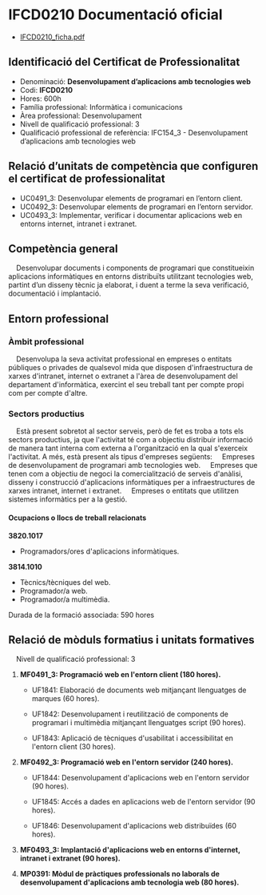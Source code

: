 # IFCD0210 Documentació oficial

- [IFCD0210_ficha.pdf](IFCD0210_ficha.pdf)

## Identificació del Certificat de Professionalitat

* Denominació: **Desenvolupament d’aplicacions amb tecnologies web**
* Codi: **IFCD0210**
* Hores: 600h
* Família professional: Informàtica i comunicacions
* Àrea professional: Desenvolupament
* Nivell de qualificació professional: 3
* Qualificació professional de referència: IFC154_3 - Desenvolupament d’aplicacions amb tecnologies web

## Relació d’unitats de competència que configuren el certificat de professionalitat

* UC0491_3: Desenvolupar elements de programari en l’entorn client.
* UC0492_3: Desenvolupar elements de programari en l’entorn servidor.
* UC0493_3: Implementar, verificar i documentar aplicacions web en entorns internet, intranet i extranet.

## Competència general

    Desenvolupar documents i components de programari que constitueixin aplicacions informàtiques en entorns distribuïts utilitzant tecnologies web, partint d’un disseny tècnic ja elaborat, i duent a terme la seva verificació, documentació i implantació.

## Entorn professional

### Àmbit professional

    Desenvolupa la seva activitat professional en empreses o entitats públiques o
privades de qualsevol mida que disposen d'infraestructura de xarxes d'intranet,
internet o extranet a l'àrea de desenvolupament del departament d'informàtica,
exercint el seu treball tant per compte propi com per compte d'altre.

### Sectors productius

    Està present sobretot al sector serveis, però de fet es troba a tots els sectors
productius, ja que l'activitat té com a objectiu distribuir informació de manera tant
interna com externa a l'organització en la qual s'exerceix l'activitat. A més, està
present als tipus d'empreses següents:
    Empreses de desenvolupament de programari amb tecnologies web.
    Empreses que tenen com a objectiu de negoci la comercialització de serveis d'anàlisi,
disseny i construcció d'aplicacions informàtiques per a infraestructures de xarxes
intranet, internet i extranet.
    Empreses o entitats que utilitzen sistemes informàtics per a la gestió.

#### Ocupacions o llocs de treball relacionats

**3820.1017** 

- Programadors/ores d'aplicacions informàtiques.

**3814.1010** 

- Tècnics/tècniques del web. 
- Programador/a web. 
- Programador/a multimèdia.

Durada de la formació associada: 590 hores

## Relació de mòduls formatius i unitats formatives

    Nivell de qualificació professional: 3

1. **MF0491_3: Programació web en l'entorn client (180 hores).**
   
   - UF1841: Elaboració de documents web mitjançant llenguatges de marques (60
     hores).
   
   - UF1842: Desenvolupament i reutilització de components de programari i
     multimèdia mitjançant llenguatges script (90 hores).
   
   - UF1843: Aplicació de tècniques d'usabilitat i accessibilitat en l'entorn client (30
     hores).

2. **MF0492_3: Programació web en l'entorn servidor (240 hores).**
   
   - UF1844: Desenvolupament d'aplicacions web en l'entorn servidor (90 hores).
   
   - UF1845: Accés a dades en aplicacions web de l'entorn servidor (90 hores).
   
   - UF1846: Desenvolupament d'aplicacions web distribuïdes (60 hores).

3. **MF0493_3: Implantació d'aplicacions web en entorns d'internet, intranet i extranet (90
   hores).**

4. **MP0391: Mòdul de pràctiques professionals no laborals de desenvolupament
   d'aplicacions amb tecnologia web (80 hores).**